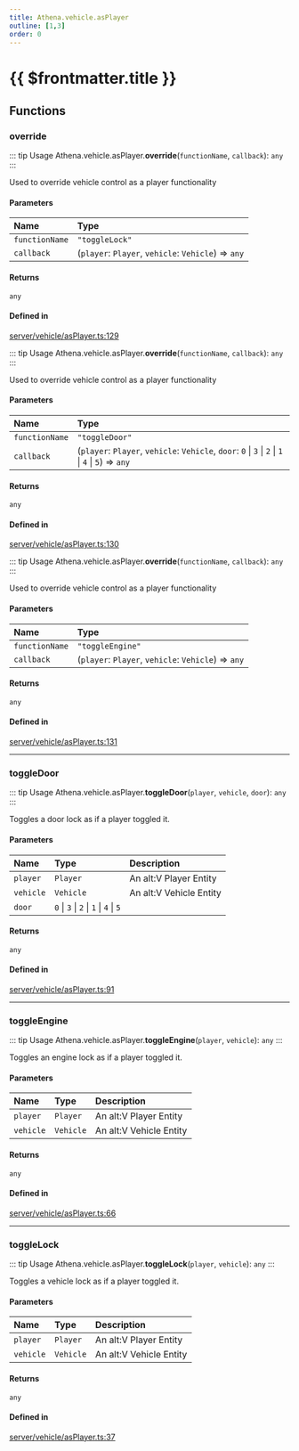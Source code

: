 ```yaml
---
title: Athena.vehicle.asPlayer
outline: [1,3]
order: 0
---
```


# {{ $frontmatter.title }}


## Functions

### override

::: tip Usage
Athena.vehicle.asPlayer.**override**(`functionName`, `callback`): `any`
:::

Used to override vehicle control as a player functionality

#### Parameters

| Name | Type |
| :------ | :------ |
| `functionName` | ``"toggleLock"`` |
| `callback` | (`player`: `Player`, `vehicle`: `Vehicle`) => `any` |

#### Returns

`any`

#### Defined in

[server/vehicle/asPlayer.ts:129](https://github.com/Stuyk/altv-athena/blob/97e73cc/src/core/server/vehicle/asPlayer.ts#L129)

::: tip Usage
Athena.vehicle.asPlayer.**override**(`functionName`, `callback`): `any`
:::

Used to override vehicle control as a player functionality

#### Parameters

| Name | Type |
| :------ | :------ |
| `functionName` | ``"toggleDoor"`` |
| `callback` | (`player`: `Player`, `vehicle`: `Vehicle`, `door`: ``0`` \| ``3`` \| ``2`` \| ``1`` \| ``4`` \| ``5``) => `any` |

#### Returns

`any`

#### Defined in

[server/vehicle/asPlayer.ts:130](https://github.com/Stuyk/altv-athena/blob/97e73cc/src/core/server/vehicle/asPlayer.ts#L130)

::: tip Usage
Athena.vehicle.asPlayer.**override**(`functionName`, `callback`): `any`
:::

Used to override vehicle control as a player functionality

#### Parameters

| Name | Type |
| :------ | :------ |
| `functionName` | ``"toggleEngine"`` |
| `callback` | (`player`: `Player`, `vehicle`: `Vehicle`) => `any` |

#### Returns

`any`

#### Defined in

[server/vehicle/asPlayer.ts:131](https://github.com/Stuyk/altv-athena/blob/97e73cc/src/core/server/vehicle/asPlayer.ts#L131)

___

### toggleDoor

::: tip Usage
Athena.vehicle.asPlayer.**toggleDoor**(`player`, `vehicle`, `door`): `any`
:::

Toggles a door lock as if a player toggled it.

#### Parameters

| Name | Type | Description |
| :------ | :------ | :------ |
| `player` | `Player` | An alt:V Player Entity |
| `vehicle` | `Vehicle` | An alt:V Vehicle Entity |
| `door` | ``0`` \| ``3`` \| ``2`` \| ``1`` \| ``4`` \| ``5`` |  |

#### Returns

`any`

#### Defined in

[server/vehicle/asPlayer.ts:91](https://github.com/Stuyk/altv-athena/blob/97e73cc/src/core/server/vehicle/asPlayer.ts#L91)

___

### toggleEngine

::: tip Usage
Athena.vehicle.asPlayer.**toggleEngine**(`player`, `vehicle`): `any`
:::

Toggles an engine lock as if a player toggled it.

#### Parameters

| Name | Type | Description |
| :------ | :------ | :------ |
| `player` | `Player` | An alt:V Player Entity |
| `vehicle` | `Vehicle` | An alt:V Vehicle Entity |

#### Returns

`any`

#### Defined in

[server/vehicle/asPlayer.ts:66](https://github.com/Stuyk/altv-athena/blob/97e73cc/src/core/server/vehicle/asPlayer.ts#L66)

___

### toggleLock

::: tip Usage
Athena.vehicle.asPlayer.**toggleLock**(`player`, `vehicle`): `any`
:::

Toggles a vehicle lock as if a player toggled it.

#### Parameters

| Name | Type | Description |
| :------ | :------ | :------ |
| `player` | `Player` | An alt:V Player Entity |
| `vehicle` | `Vehicle` | An alt:V Vehicle Entity |

#### Returns

`any`

#### Defined in

[server/vehicle/asPlayer.ts:37](https://github.com/Stuyk/altv-athena/blob/97e73cc/src/core/server/vehicle/asPlayer.ts#L37)
